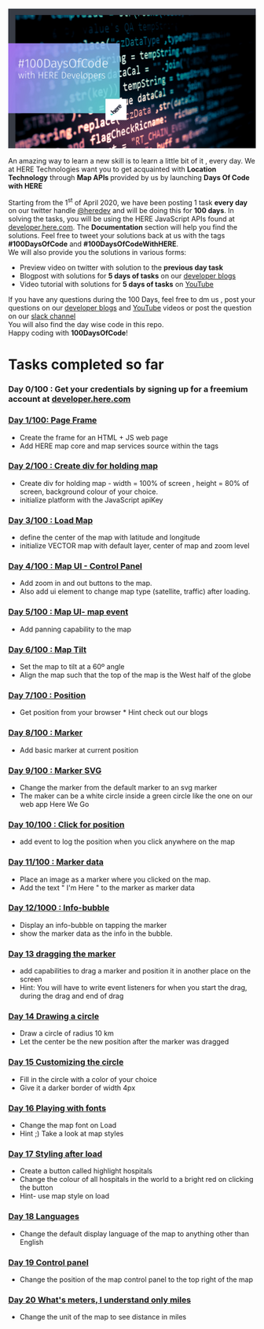 ![100DaysOfCode](img/100daysofcode.jpg) 



<p> An amazing way to learn a new skill is to learn a little bit of it , every day. We at HERE Technologies want you to get acquainted with <strong>Location Technology</strong> through <strong>Map APIs </strong> provided by us by launching <strong>Days Of Code with HERE</strong></p>
<!--more-->
<p>
    Starting from the 1<sup>st</sup> of April 2020, we have been posting 1 task <strong>every day</strong> on our twitter handle <a href="https://twitter.com/heredev/">@heredev</a> and will be doing this for <strong>100 days</strong>. In solving the tasks, you will be using the HERE JavaScript APIs found at <a href="www.developer.here.com/documentation">developer.here.com</a>. The <strong>Documentation</strong> section will help you find the solutions. 
    Feel free to tweet your solutions back at us with the tags <strong>#100DaysOfCode</strong> and <strong>#100DaysOfCodeWithHERE</strong>.<br>
    We will also provide you the solutions in various forms:
</p>
<ul>
    <li> Preview video on twitter with solution to the <strong>previous day task</strong></li>
    <li> Blogpost with solutions for <strong> 5 days of tasks</strong> on our <a href="https://developer.here.com/blog/topic/100daysofcode">developer blogs</a> </li>
    <li> Video tutorial with solutions for <strong> 5 days of tasks</strong> on <a href="https://www.youtube.com/user/heremaps/playlists"> YouTube</a></li>
</ul>
<p>If you have any questions during the 100 Days, feel free to dm us , post your questions on our <a href="www.developer.here.com/blog">developer blogs</a> and <a href="https://www.youtube.com/watch?v=dvSHOLI4QQc&list=PLTlZUhyLwZTcV_b8Z8Va8JYsH2CQnOwFS"> YouTube</a> videos or post the question on our <a href="https://t.her.is/slack">slack channel</a><br>
You will also find the day wise code in this repo.<br>
Happy coding with <strong>100DaysOfCode</strong>!</p>

# Tasks completed so far
### Day 0/100 : Get your credentials by signing up for a freemium account at [developer.here.com](https://developer.here.com/)

### [Day 1/100:  Page Frame](/Day%201)
- Create the frame for an HTML + JS web page
- Add HERE map core and map services source within the <head></head> tags 
### [Day 2/100 : Create div for holding map](/Day%202)
- Create div for holding map - width = 100% of screen , height = 80% of screen, background colour of your choice.
- initialize platform with the JavaScript apiKey
### [Day 3/100 : Load Map](/Day%203) 
- define the center of the map with latitude and longitude
- initialize VECTOR map with default layer, center of map and zoom level 
### [Day 4/100 : Map UI - Control Panel](/day4.html)
- Add zoom in and out buttons to the map.
- Also add ui element to change map type (satellite, traffic) after loading.
### [Day 5/100 : Map UI- map event](/day5.html)
- Add panning capability to the map
### [Day 6/100 : Map Tilt](/day6.html) 
- Set the map to tilt at a 60º angle
- Align the map such that the top of the map is the West half of the globe
### [Day 7/100 : Position](/day7.html)
- Get position from your browser  * Hint check out our blogs
### [Day 8/100 : Marker](/day8.html) 
- Add basic marker at current position
### [Day 9/100 :  Marker SVG](/day9.html)
- Change the marker from the default marker to an svg marker
- The maker can be a white circle inside a green circle like the one on our web app Here We Go 
### [Day 10/100 : Click for position](/day10.html)
- add event to log the position when you click anywhere on the map
### [Day 11/100 : Marker data](/day11.html)
- Place an image as a marker where you clicked on the map. 
- Add the text " I'm Here " to the marker as marker data 
### [Day 12/1000 :  Info-bubble](/day12.html) 
- Display an info-bubble on tapping the marker
- show the marker data as the info in the bubble.
### [Day 13 dragging the marker](/day13.html)
- add capabilities to drag a marker and position it in another place on the screen
- Hint: You will have to write event listeners for when you start the drag, during the drag and end of drag
### [Day 14 Drawing a circle](/day14.html)
- Draw a circle of radius 10 km
- Let the center be the new position after the marker was dragged
### [Day 15 Customizing the circle](/day15.html)
- Fill in the circle with a color of your choice
- Give it a darker border of width 4px
### [Day 16 Playing with fonts](/day16.html)
- Change the map font on Load
- Hint ;) Take a look at map styles
### [Day 17 Styling after load](/day17.html)
- Create a button called highlight hospitals
- Change the colour of all hospitals in the world to a bright red on clicking the button
- Hint- use map style on load
### [Day 18 Languages](/day18.html)
- Change the default display language of the map to anything other than English 
### [Day 19 Control panel](/day19.html)
- Change the position of the map control panel to the top right of the map
### [Day 20 What's meters, I understand only miles](/day20.html)
- Change the unit of the map to see distance in miles

 
